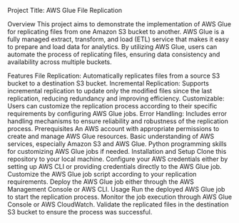 
Project Title: AWS Glue File Replication

Overview
This project aims to demonstrate the implementation of AWS Glue for replicating files from one Amazon S3 bucket to another. AWS Glue is a fully managed extract, transform, and load (ETL) service that makes it easy to prepare and load data for analytics. By utilizing AWS Glue, users can automate the process of replicating files, ensuring data consistency and availability across multiple buckets.

Features
File Replication: Automatically replicates files from a source S3 bucket to a destination S3 bucket.
Incremental Replication: Supports incremental replication to update only the modified files since the last replication, reducing redundancy and improving efficiency.
Customizable: Users can customize the replication process according to their specific requirements by configuring AWS Glue jobs.
Error Handling: Includes error handling mechanisms to ensure reliability and robustness of the replication process.
Prerequisites
An AWS account with appropriate permissions to create and manage AWS Glue resources.
Basic understanding of AWS services, especially Amazon S3 and AWS Glue.
Python programming skills for customizing AWS Glue jobs if needed.
Installation and Setup
Clone this repository to your local machine.
Configure your AWS credentials either by setting up AWS CLI or providing credentials directly to the AWS Glue job.
Customize the AWS Glue job script according to your replication requirements.
Deploy the AWS Glue job either through the AWS Management Console or AWS CLI.
Usage
Run the deployed AWS Glue job to start the replication process.
Monitor the job execution through AWS Glue Console or AWS CloudWatch.
Validate the replicated files in the destination S3 bucket to ensure the process was successful.
